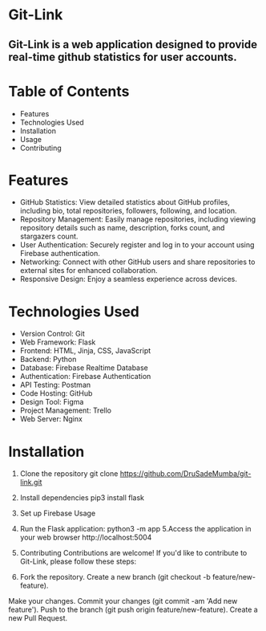 # Git-Link
## Git-Link is a web application designed to provide real-time github statistics for user accounts. 

# Table of Contents
* Features
* Technologies Used
* Installation
* Usage
* Contributing


# Features
* GitHub Statistics: View detailed statistics about GitHub profiles, including bio, total repositories, followers, following, and location.
* Repository Management: Easily manage repositories, including viewing repository details such as name, description, forks count, and stargazers count.
* User Authentication: Securely register and log in to your account using Firebase authentication.
* Networking: Connect with other GitHub users and share repositories to external sites for enhanced collaboration.
* Responsive Design: Enjoy a seamless experience across devices.


# Technologies Used
* Version Control: Git
* Web Framework: Flask
* Frontend: HTML, Jinja, CSS, JavaScript
* Backend: Python
* Database: Firebase Realtime Database
* Authentication: Firebase Authentication
* API Testing: Postman
* Code Hosting: GitHub
* Design Tool: Figma
* Project Management: Trello
* Web Server: Nginx


# Installation
1. Clone the repository
git clone https://github.com/DruSadeMumba/git-link.git
2. Install dependencies
pip3 install flask
3. Set up Firebase
Usage
4. Run the Flask application:
python3 -m app
5.Access the application in your web browser
http://localhost:5004

5. Contributing
 Contributions are welcome! If you'd like to contribute to Git-Link, please follow these steps:

6. Fork the repository.
Create a new branch (git checkout -b feature/new-feature).

Make your changes.
Commit your changes (git commit -am 'Add new feature').
Push to the branch (git push origin feature/new-feature).
Create a new Pull Request.

